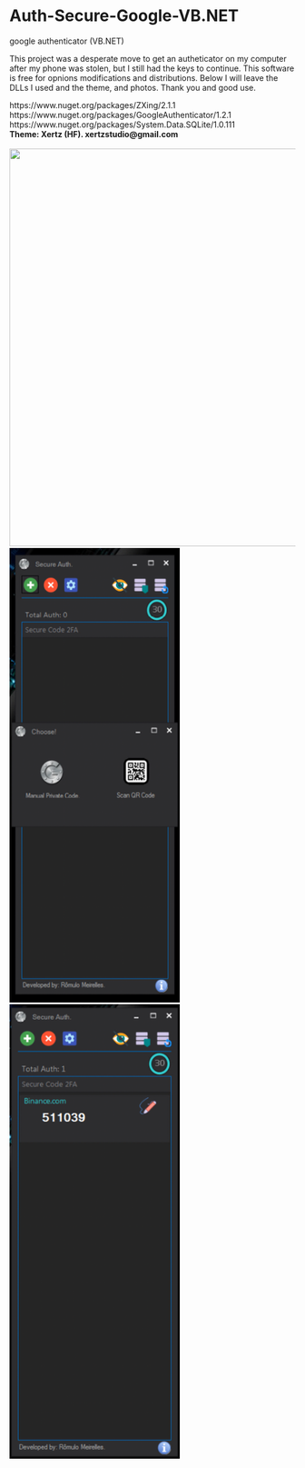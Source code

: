 # Auth-Secure-Google-VB.NET
google authenticator (VB.NET)

This project was a desperate move to get an autheticator on my computer after my phone was stolen, but I still had the keys to continue. This software is free for opnions modifications and distributions. Below I will leave the DLLs I used and the theme, and photos. Thank you and good use.

<link>https://www.nuget.org/packages/ZXing/2.1.1</link><br>
<link>https://www.nuget.org/packages/GoogleAuthenticator/1.2.1</link><br>
<link>https://www.nuget.org/packages/System.Data.SQLite/1.0.111</link><br>
<b>Theme: Xertz (HF). xertzstudio@gmail.com</b><br><br>

<img src="/Images/Secure Auth.gif" width="900" Height="700">
<img src="/Images/Secure_Auth_01.png" width="300" Height="800">
<img src="/Images/Secure_Auth_02.png" width="300" Height="800">
